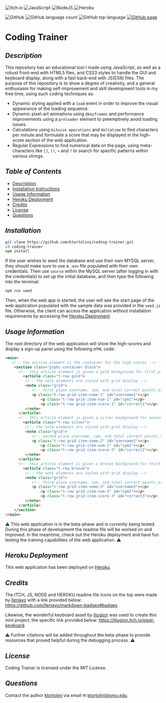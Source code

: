 ![Itch.io](https://img.shields.io/badge/Itch-%23FF0B34.svg?style=for-the-badge&logo=Itch.io&logoColor=white)
![JavaScript](https://img.shields.io/badge/javascript-%23323330.svg?style=for-the-badge&logo=javascript&logoColor=%23F7DF1E)
![NodeJS](https://img.shields.io/badge/node.js-6DA55F?style=for-the-badge&logo=node.js&logoColor=white)
![Heroku](https://img.shields.io/badge/heroku-%23430098.svg?style=for-the-badge&logo=heroku&logoColor=white)

![GitHub](https://img.shields.io/github/license/ktortolini/random-cards?style=flat-square)
![GitHub language count](https://img.shields.io/github/languages/count/ktortolini/random-cards?style=flat-square)
![GitHub top language](https://img.shields.io/github/languages/top/ktortolini/random-cards?color=green&style=flat-square)
[![GitHub page](https://img.shields.io/badge/GitHub%20Page-ktortolini.github.io/coding--trainer-blue.svg?style=flat-square)](https://ktortolini.github.io/coding-trainer/)

# Coding Trainer

## _Description_

This repository has an educational tool I made using JavaScript, as well as a robust front-end with HTML5 files, and CSS3 styles to handle the GUI and keyboard display, along with a fast back-end with JS(ES6) files. The purpose of this repository is to show a degree of creativity, and a general enthusiasm for making self-improvement and skill development tools in my free time, using such coding techniques as:

- Dynamic styling applied with a `load` event in order to improve the visual appearance of the loading sequence.
- Dynamic pixel-art animations using `@keyframes` and performance improvements using a `preloader` element to preemptively avoid loading issues.
- Calculations using `bitwise operations` and `deltatime` to find characters per minute and formulate a score that may be displayed in the high-score section of the web application.
- Regular Expressions to find numerical data on the page, using meta-characters like `[]`, `()`, `+` and `?` to search for specific patterns within various strings.

## _Table of Contents_

-  [Description](#description)
-  [Installation Instructions](#installation)
-  [Usage Information](#usage-information)
-  [Heroku Deployment](#heroku-deployment)
-  [Credits](#credits)
-  [License](#license)
-  [Questions](#questions)

## _Installation_

```bash
git clone https://github.com/ktortolini/coding-trainer.git
cd coding-trainer
npm install
```

If the user wishes to seed the database and use their own MYSQL server, they should make sure to use a `.env` file populated with their own credentials. Then use `source` within the MySQL server (after logging in with the credentials) to set up the initial database, and then type the following into the terminal:

```bash
npm run seed
```

Then, when the web app is started, the user will see the start page of the web application populated with the sample data was provided in the `seed.js` file. Otherwise, the client can access the application without installation requirements by accessing the [Heroku Deployment](#heroku-deployment).

## _Usage Information_

The root directory of the web application will show the high-scores and display a sign-up panel using the following `HTML` code:

```html
<main>
   <!-- the section element is the container for the high-scores -->
	<section class="grphc-container block">
      <!-- this article element is given a gold background for first place -->
		<article class="t-row gold">
         <!-- the note elements are styled with grid display -->
         <note class="grid">
            <!-- first place username, cpm, and total correct points are shown -->
            <p class="t-row grid-item-name-1" id="username1"></p>
				<p class="t-row grid-item-num-1" id="cpm1"></p>
				<p class="t-row grid-item-score-1" id="correct1"></p>
         </note>
      </article>
      <!-- this article element is given a silver background for second place -->
		<article class="t-row silver">
         <!-- the note elements are styled with grid display -->
         <note class="grid">
            <!-- second place username, cpm, and total correct points are shown -->
            <p class="t-row grid-item-name-2" id="username2"></p>
				<p class="t-row grid-item-num-2" id="cpm2"></p>
				<p class="t-row grid-item-score-2" id="correct2"></p>
         </note>
      </article>
      <!-- this article element is given a bronze background for third place -->
		<article class="t-row bronze">
         <!-- the note elements are styled with grid display -->
         <note class="grid">
            <!-- third place username, cpm, and total correct points are shown -->
            <p class="t-row grid-item-name-3" id="username3"></p>
				<p class="t-row grid-item-num-3" id="cpm3"></p>
				<p class="t-row grid-item-score-3" id="correct3"></p>
         </note>
      </article>
	</section>
</main>
```

⚠️ This web application is in the beta-phase and is currently being tested. During this phase of development the readme file will be worked on and improved. In the meantime, check out the Heroku deployment and have fun testing the training capabilities of the web application. ⚠️

## _Heroku Deployment_

This web application has been deployed on [Heroku]().
## _Credits_

The ITCH, JS, NODE and HEROKU readme file icons on the top were made by [Ileriayo](https://github.com/Ileriayo) with a link provided below: https://github.com/Ileriayo/markdown-badges#badges. 

Likewise, the wonderful keyboard asset by [illugion](https://illugion.itch.io/) was used to create this mini project, the specific link provided below: https://illugion.itch.io/pixel-keyboard.

⚠️ Further citations will be added throughout the beta-phase to provide resources that proved helpful during the debugging process. ⚠️

## _License_

Coding Trainer is licensed under the MIT License.

## _Questions_

Contact the author [ktortolini](https://github.com/ktortolini) via email ✉ <a>ktortolini@smu.edu</a>.
